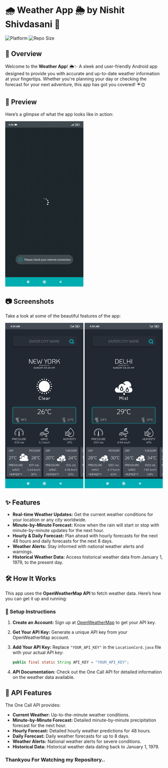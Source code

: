 # 🌧️ Weather App 🌦️ by Nishit Shivdasani 💙

![Platform](https://img.shields.io/badge/platform-Android-brightgreen.svg?color=00ADB5&style=for-the-badge)
![Repo Size](https://img.shields.io/github/repo-size/dev-aniketj/Weather-App?color=00ADB5&style=for-the-badge)

## 🚀 Overview

Welcome to the **Weather App**! 🌦️✨ A sleek and user-friendly Android app designed to provide you with accurate and up-to-date weather information at your fingertips. Whether you're planning your day or checking the forecast for your next adventure, this app has got you covered! ☔🌞

## 📸 Preview

Here’s a glimpse of what the app looks like in action:

<img src="https://github.com/BottomsNode/WeatherApp-Android-master/blob/main/gif1.gif" width="250"/>

## 📷 Screenshots

Take a look at some of the beautiful features of the app:

<p float="left">
	<img src="https://github.com/BottomsNode/WeatherApp-Android-master/blob/main/image1.jpg" width="250"/>
	<img src="https://github.com/BottomsNode/WeatherApp-Android-master/blob/main/image2.jpg" width="250"/>
</p>

## ✨ Features

- **Real-time Weather Updates:** Get the current weather conditions for your location or any city worldwide.
- **Minute-by-Minute Forecast:** Know when the rain will start or stop with minute-by-minute updates for the next hour.
- **Hourly & Daily Forecast:** Plan ahead with hourly forecasts for the next 48 hours and daily forecasts for the next 8 days.
- **Weather Alerts:** Stay informed with national weather alerts and warnings.
- **Historical Weather Data:** Access historical weather data from January 1, 1979, to the present day.

## 🛠️ How It Works

This app uses the **OpenWeatherMap API** to fetch weather data. Here’s how you can get it up and running:

### 🔧 Setup Instructions

1. **Create an Account:** Sign up at [OpenWeatherMap](https://openweathermap.org/) to get your API key.
2. **Get Your API Key:** Generate a unique API key from your OpenWeatherMap account.
3. **Add Your API Key:** Replace `"YOUR_API_KEY"` in the `LocationCord.java` file with your actual API key:

   ```java
   public final static String API_KEY = "YOUR_API_KEY";
   ```
4. **API Documentation:** Check out the One Call API for detailed information on the weather data available.

## 🌟 API Features
The One Call API provides:

- **Current Weather:** Up-to-the-minute weather conditions.
- **Minute-by-Minute Forecast:** Detailed minute-by-minute precipitation forecast for the next hour.
- **Hourly Forecast:** Detailed hourly weather predictions for 48 hours.
- **Daily Forecast:** Daily weather forecasts for up to 8 days.
- **Weather Alerts:** National weather alerts for severe conditions.
- **Historical Data:** Historical weather data dating back to January 1, 1979.

### Thankyou For Watching my Repository..
